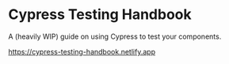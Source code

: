# Cypress Testing Handbook

A (heavily WIP)  guide on using Cypress to test your components.

https://cypress-testing-handbook.netlify.app
